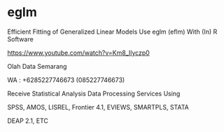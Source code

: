 # eglm
Efficient Fitting of Generalized Linear Models Use eglm (eflm) With (In) R Software

https://www.youtube.com/watch?v=Km8_Ilyczp0

Olah Data Semarang

WA : +6285227746673 (085227746673)

Receive Statistical Analysis Data Processing Services Using

SPSS, AMOS, LISREL, Frontier 4.1, EVIEWS, SMARTPLS, STATA

DEAP 2.1, ETC
